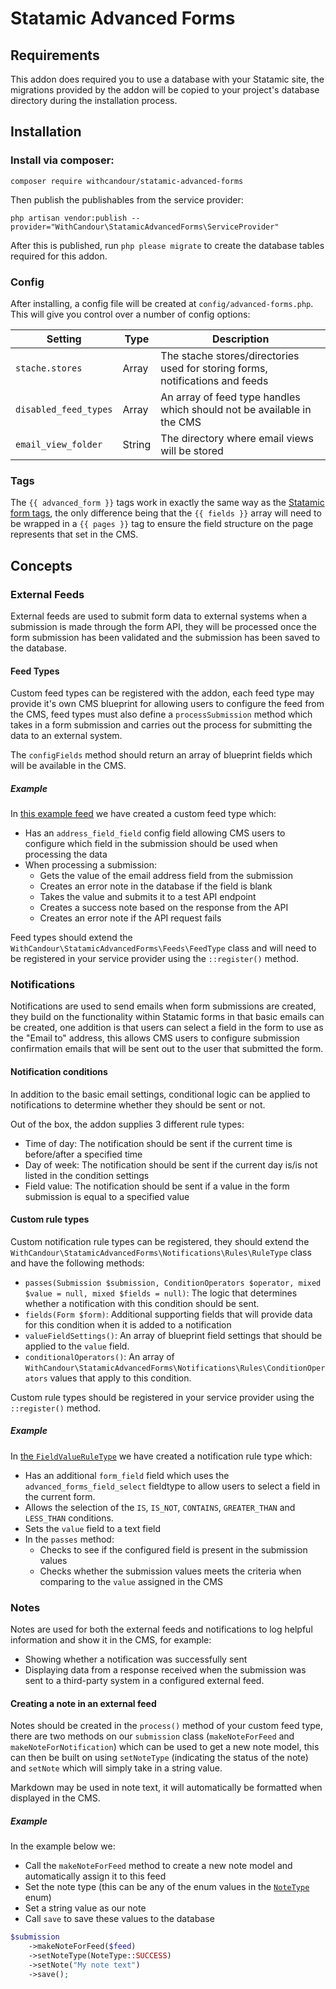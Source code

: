 # Statamic Advanced Forms

## Requirements

This addon does required you to use a database with your Statamic site, the migrations provided by the addon will be copied to your project's database directory during the installation process.

## Installation

### Install via composer:
```
composer require withcandour/statamic-advanced-forms
```
Then publish the publishables from the service provider:
```
php artisan vendor:publish --provider="WithCandour\StatamicAdvancedForms\ServiceProvider"
```
After this is published, run `php please migrate` to create the database tables required for this addon.

### Config
After installing, a config file will be created at `config/advanced-forms.php`. This will give you control over a number of config options:

| Setting | Type       | Description                                                 |
| --------- | ---------- | ----------------------------------------------------------- |
| `stache.stores`      | Array  | The stache stores/directories used for storing forms, notifications and feeds |
| `disabled_feed_types` | Array  | An array of feed type handles which should not be available in the CMS       |
| `email_view_folder`   | String   | The directory where email views will be stored |

### Tags

The `{{ advanced_form }}` tags work in exactly the same way as the [Statamic form tags](https://statamic.dev/tags/form-create), the only difference being that the `{{ fields }}` array will need to be wrapped in a `{{ pages }}` tag to ensure the field structure on the page represents that set in the CMS.

## Concepts

### External Feeds
External feeds are used to submit form data to external systems when a submission is made through the form API, they will be processed once the form submission has been validated and the submission has been saved to the database.

#### Feed Types
Custom feed types can be registered with the addon, each feed type may provide it's own CMS blueprint for allowing users to configure the feed from the CMS, feed types must also define a `processSubmission` method which takes in a form submission and carries out the process for submitting the data to an external system.

The `configFields` method should return an array of blueprint fields which will be available in the CMS.

##### Example
In [this example feed](https://github.com/WithCandour/statamic-advanced-forms/blob/master/src/Feeds/FeedTypes/AdvancedFormsExampleFeedType.php) we have created a custom feed type which:
- Has an `address_field_field` config field allowing CMS users to configure which field in the submission should be used when processing the data
- When processing a submission:
    - Gets the value of the email address field from the submission
    - Creates an error note in the database if the field is blank
    - Takes the value and submits it to a test API endpoint
    - Creates a success note based on the response from the API
    - Creates an error note if the API request fails

Feed types should extend the `WithCandour\StatamicAdvancedForms\Feeds\FeedType` class and will need to be registered in your service provider using the `::register()` method.

### Notifications
Notifications are used to send emails when form submissions are created, they build on the functionality within Statamic forms in that basic emails can be created, one addition is that users can select a field in the form to use as the "Email to" address, this allows CMS users to configure submission confirmation emails that will be sent out to the user that submitted the form.

#### Notification conditions
In addition to the basic email settings, conditional logic can be applied to notifications to determine whether they should be sent or not.

Out of the box, the addon supplies 3 different rule types:
- Time of day: The notification should be sent if the current time is before/after a specified time
- Day of week: The notification should be sent if the current day is/is not listed in the condition settings
- Field value: The notification should be sent if a value in the form submission is equal to a specified value

#### Custom rule types
Custom notification rule types can be registered, they should extend the `WithCandour\StatamicAdvancedForms\Notifications\Rules\RuleType` class and have the following methods:
- `passes(Submission $submission, ConditionOperators $operator, mixed $value = null, mixed $fields = null)`: The logic that determines whether a notification with this condition should be sent.
- `fields(Form $form)`: Additional supporting fields that will provide data for this condition when it is added to a notification
- `valueFieldSettings()`: An array of blueprint field settings that should be applied to the `value` field.
- `conditionalOperators()`: An array of `WithCandour\StatamicAdvancedForms\Notifications\Rules\ConditionOperators` values that apply to this condition.

Custom rule types should be registered in your service provider using the `::register()` method.

##### Example
In [the `FieldValueRuleType`](https://github.com/WithCandour/statamic-advanced-forms/blob/master/src/Notifications/Rules/RuleTypes/FieldValueRuleType.php) we have created a notification rule type which:
- Has an additional `form_field` field which uses the `advanced_forms_field_select` fieldtype to allow users to select a field in the current form.
- Allows the selection of the `IS`, `IS_NOT`, `CONTAINS`, `GREATER_THAN` and `LESS_THAN` conditions.
- Sets the `value` field to a text field
- In the `passes` method:
    - Checks to see if the configured field is present in the submission values
    - Checks whether the submission values meets the criteria when comparing to the `value` assigned in the CMS

### Notes
Notes are used for both the external feeds and notifications to log helpful information and show it in the CMS, for example:
- Showing whether a notification was successfully sent
- Displaying data from a response received when the submission was sent to a third-party system in a configured external feed.

#### Creating a note in an external feed
Notes should be created in the `process()` method of your custom feed type, there are two methods on our `submission` class (`makeNoteForFeed` and `makeNoteForNotification`) which can be used to get a new note model, this can then be built on using `setNoteType` (indicating the status of the note) and `setNote` which will simply take in a string value.

Markdown may be used in note text, it will automatically be formatted when displayed in the CMS.

##### Example
In the example below we:
- Call the `makeNoteForFeed` method to create a new note model and automatically assign it to this feed
- Set the note type (this can be any of the enum values in the [`NoteType`](https://github.com/WithCandour/statamic-advanced-forms/blob/master/src/Models/NoteType.php) enum)
- Set a string value as our note
- Call `save` to save these values to the database

```php
$submission
    ->makeNoteForFeed($feed)
    ->setNoteType(NoteType::SUCCESS)
    ->setNote("My note text")
    ->save();
```